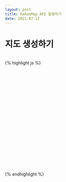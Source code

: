 ```yaml
---
layout: post
title: KakaoMap API 활용하기
date: 2021-07-12
---
```


# 지도 생성하기  
<br/>
{% highlight js %}
<!doctype html>  
<head>  
<title>Kakao API 활용 </title>
</head>
<body>
<div class="container">
  <div id="map" style="width:100%;height:350px;"></div>
</div>
  
<script type="text/javascript" src="//dapi.kakao.com/v2/maps/sdk.js?appkey=발급받은 APP KEY"></script>
<script>
var mapContainer = document.getElementById('map'),
    mapOption = {
        center: new kakao.maps.LatLng(33.450701, 126.570667),
        level: 3
    };

var map = new kakao.maps.Map(container, options);
</script>
</body>
</html>
{% endhighlight %}

